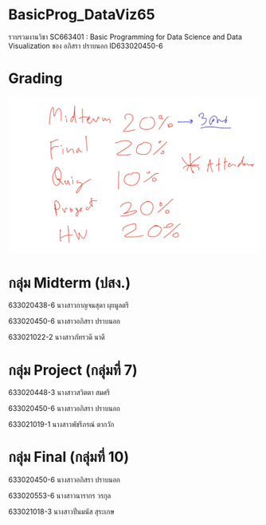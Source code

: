# BasicProg_DataViz65
รวบรวมงานวิชา SC663401 : Basic Programming for Data Science and Data Visualization ของ อภิสรา ปราบนอก ID633020450-6

# Grading

![Grading image](Grading.jpg)

# กลุ่ม Midterm (ปสง.)

633020438-6 นางสาวกาญจนสุดา ผุยมูลตรี

633020450-6 นางสาวอภิสรา ปราบนอก

633021022-2 นางสาวภัทรวดี นาดี

# กลุ่ม Project (กลุ่มที่ 7)

633020448-3 นางสาวสวิตตา สมศรี

633020450-6 นางสาวอภิสรา ปราบนอก

633021019-1 นางสาวพัชรีภรณ์ ตากวัก

# กลุ่ม Final (กลุ่มที่ 10)

633020450-6 นางสาวอภิสรา ปราบนอก 

633020553-6 นางสาวนารากร วรกุล 

633021018-3 นางสาวปิ่นมนัส สุระเกษ 
